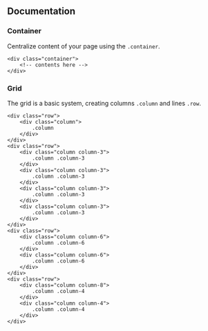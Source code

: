 ## Documentation

### Container
Centralize content of your page using the `.container`.
	
	<div class="container">
		<!-- contents here -->
	</div>

### Grid
The grid is a basic system, creating columns `.column` and lines `.row`.
	
	<div class="row">
		<div class="column">
			.column
		</div>
	</div>
	<div class="row">
		<div class="column column-3">
			.column .column-3
		</div>
		<div class="column column-3">
			.column .column-3
		</div>
		<div class="column column-3">
			.column .column-3
		</div>
		<div class="column column-3">
			.column .column-3
		</div>
	</div>
	<div class="row">
		<div class="column column-6">
			.column .column-6
		</div>
		<div class="column column-6">
			.column .column-6
		</div>
	</div>
	<div class="row">
		<div class="column column-8">
			.column .column-4
		</div>
		<div class="column column-4">
			.column .column-4
		</div>
	</div>
